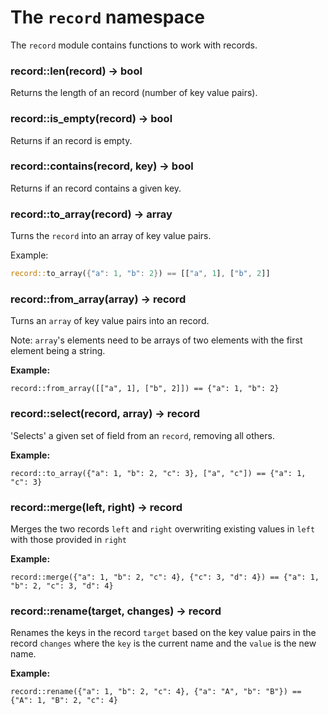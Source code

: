 # The `record` namespace

The `record` module contains functions to work with records.

### record::len(record) -> bool

Returns the length of an record (number of key value pairs).

### record::is_empty(record) -> bool

Returns if an record is empty.

### record::contains(record, key) -> bool

Returns if an record contains a given key.

### record::to_array(record) -> array

Turns the `record` into an array of key value pairs.

Example:

```rust
record::to_array({"a": 1, "b": 2}) == [["a", 1], ["b", 2]]
```

### record::from_array(array) -> record

Turns an `array` of key value pairs into an record.

Note: `array`'s elements need to be arrays of two elements with the first element being a string.

**Example:**

```tremor
record::from_array([["a", 1], ["b", 2]]) == {"a": 1, "b": 2}
```

### record::select(record, array) -> record

'Selects' a given set of field from an `record`, removing all others.

**Example:**

```tremor
record::to_array({"a": 1, "b": 2, "c": 3}, ["a", "c"]) == {"a": 1, "c": 3}
```

### record::merge(left, right) -> record

Merges the two records `left` and `right` overwriting existing values in `left` with those provided in `right`

**Example:**

```tremor
record::merge({"a": 1, "b": 2, "c": 4}, {"c": 3, "d": 4}) == {"a": 1, "b": 2, "c": 3, "d": 4}
```

### record::rename(target, changes) -> record

Renames the keys in the record  `target` based on the key value pairs in the record `changes` where the `key` is the current name and the `value` is the new name.

**Example:**

```tremor
record::rename({"a": 1, "b": 2, "c": 4}, {"a": "A", "b": "B"}) == {"A": 1, "B": 2, "c": 4}
```




